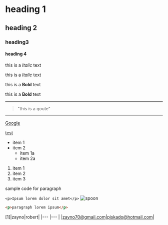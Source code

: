 
# heading 1
## heading 2
### heading3
#### heading 4

this is a *Italic* text

this is a _Italic_ text

this is a **Bold** text

this is a __Bold__ text

---
>"this is a qoute"

___

[Google](http://www.google.com "google")

[test](test.md)
* item 1
* item 2
  * item 1a
  * item 2a


1. item 1
1. item 2
1. item 3

sample code for paragraph

`<p>Ipsum lorem dolor sit amet</p>`
![spoon](images/spoon.jpg)

<!-- Github-->

```html
<p>paragraph lorem ipsum</p>
```
[1]|zayno|robert|
   |---  |---   |
   |zayno70@gmail.com|piskado@hotmail.com|
